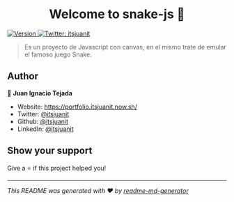 <h1 align="center">Welcome to snake-js 👋</h1>
<p>
  <a href="https://www.npmjs.com/package/snake-js" target="_blank">
    <img alt="Version" src="https://img.shields.io/npm/v/snake-js.svg">
  </a>
  <a href="https://twitter.com/itsjuanit" target="_blank">
    <img alt="Twitter: itsjuanit" src="https://img.shields.io/twitter/follow/itsjuanit.svg?style=social" />
  </a>
</p>

> Es un proyecto de Javascript con canvas, en el mismo trate de emular el famoso juego Snake.
## Author

👤 **Juan Ignacio Tejada**

* Website: https://portfolio.itsjuanit.now.sh/
* Twitter: [@itsjuanit](https://twitter.com/itsjuanit)
* Github: [@itsjuanit](https://github.com/itsjuanit)
* LinkedIn: [@itsjuanit](https://linkedin.com/in/itsjuanit)

## Show your support

Give a ⭐️ if this project helped you!

***
_This README was generated with ❤️ by [readme-md-generator](https://github.com/kefranabg/readme-md-generator)_
